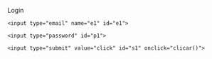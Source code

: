 <!DOCTYPE html>
<html lang="en">
<head>
    <meta charset="UTF-8">
    <meta name="viewport" content="width=device-width, initial-scale=1.0">
    <title>Login</title>
    <link rel="stylesheet" href="style.css">
</head>
<body id="b">

<div id="container">
    <p id="l1">Login</p>

    <input type="email" name="e1" id="e1">

    <input type="password" id="p1">

    <input type="submit" value="click" id="s1" onclick="clicar()">
</div>




<script src="script.js"></script>
</body>
</html>
